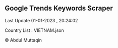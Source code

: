 

## Google Trends Keywords Scraper 
 
Last Update 01-01-2023 , 20:24:02

Country List :
VIETNAM.json



© Abdul Muttaqin 
